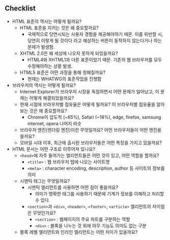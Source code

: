 ## Checklist
* HTML 표준의 역사는 어떻게 될까요?
  * HTML 표준을 지키는 것은 왜 중요할까요?
    * 국제적으로 당연시되는 사용자 경험을 제공해야하기 때문. 이를 위반할 시, 당연히 이렇게 될 것이다 라고 예상하는 버튼이 동작하지 않는다거나 하는 문제가 발생함.
  * XHTML 2.0은 왜 세상에 나오지 못하게 되었을까요?
    * HTML4와 XHTML1과 다른 표준이었기 때문. 기존의 웹 브라우저를 모두 수정해야하는 상황 발생.
  * HTML5 표준은 어떤 과정을 통해 정해질까요?
    * 현재는 WHATWG의 표준작업을 진행함
* 브라우저의 역사는 어떻게 될까요?
  * Internet Explorer가 브라우저 시장을 독점하면서 어떤 문제가 일어났고, 이 문제는 어떻게 해결되었을까요?
  * 현재 시점에 브라우저별 점유율은 어떻게 될까요? 이 브라우저별 점유율을 알아보는 것은 왜 중요할까요?
    * Chrome이 압도적 (~65%), Safari (~18%), edge, firefox, samsung internet, opera 나머지 비슷
  * 브라우저 엔진(렌더링 엔진)이란 무엇일까요? 어떤 브라우저들이 어떤 엔진을 쓸까요?
  * 모바일 시대 이후, 최근에 출시된 브라우저들은 어떤 특징을 가지고 있을까요?
* HTML 문서는 어떤 구조로 이루어져 있나요?
  * `<head>`에 자주 들어가는 엘리먼트들은 어떤 것이 있고, 어떤 역할을 할까요?
    * `<title>` : 웹 브라우저 탭에 나오는 사이트명
    * `<meta>` : character encoding, description, author 등 사이트의 정보를 의미
  * 시맨틱 태그는 무엇일까요?
    * 시맨틱 엘리먼트를 사용하면 어떤 점이 좋을까요?
      * 의미가 명확한 태그를 사용하기 때문에 기계가 정보를 이해하고 처리할 수 있다. 
    * `<section>`과 `<div>`, `<header>`, `<footer>`, `<article>` 엘리먼트의 차이점은 무엇인가요?
      * `<section>` : 웹페이지의 주요 파트를 구분하는 역할
      * `<div>` : 블록을 나누는 것 외에 아무 기능도 의미도 없는 구분
  * 블록 레벨 엘리먼트와 인라인 엘리먼트는 어떤 차이가 있을까요?